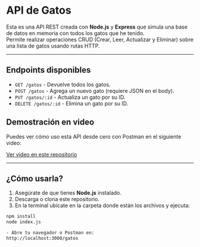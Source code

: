 # API de Gatos

Esta es una API REST creada con **Node.js** y **Express** que simula una base de datos en memoria con todos los gatos que he tenido.  
Permite realizar operaciones CRUD (Crear, Leer, Actualizar y Eliminar) sobre una lista de gatos usando rutas HTTP.

---

## Endpoints disponibles

- `GET /gatos` - Devuelve todos los gatos.
- `POST /gatos` - Agrega un nuevo gato (requiere JSON en el body).
- `PUT /gatos/:id` - Actualiza un gato por su ID.
- `DELETE /gatos/:id` - Elimina un gato por su ID.

## Demostración en video

Puedes ver cómo uso esta API desde cero con Postman en el siguiente video:

[Ver video en este repositorio](/demostracion%20de%20api%20en%20video.mp4)

---

## ¿Cómo usarla?

1. Asegúrate de que tienes **Node.js** instalado.
2. Descarga o clona este repositorio.
3. En la terminal ubícate en la carpeta donde están los archivos y ejecuta:

```bash
npm install
node index.js

- Abre tu navegador o Postman en:
http://localhost:3000/gatos